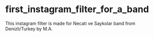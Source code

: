 # first_instagram_filter_for_a_band

This instagram filter is made for Necati ve Saykolar band from Denizli/Turkey by M.A.
